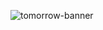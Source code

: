 ![tomorrow-banner](https://github.com/iamtomorrow/iamtomorrow/assets/72582696/a79cb7fe-217c-4cdf-ac83-e327b21ac876)

<!--
**iamtomorrow/iamtomorrow** is a ✨ _special_ ✨ repository because its `README.md` (this file) appears on your GitHub profile.

Here are some ideas to get you started:

- 🔭 I’m currently working on ...
- 🌱 I’m currently learning ...
- 👯 I’m looking to collaborate on ...
- 🤔 I’m looking for help with ...
- 💬 Ask me about ...
- 📫 How to reach me: ...
- 😄 Pronouns: ...
- ⚡ Fun fact: ...
-->
